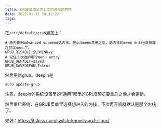 ```yaml
---
title: GRUB菜单记住上次的选择的内核
date: 2022-01-11 18:17:27
tags:
---
```


在```/etc/default/grub```里加上：

```shell
# 原先要到advanced submenu选内核，把submenu禁用之后，选内核的menu entry就暴露在顶层menu了。
GRUB_DISABLE_SUBMENU=y
# 记住上次选的哪个menu entry
GRUB_DEFAULT=saved
GRUB_SAVEDEFAULT=true
```

然后更新grub。deepin是

```shell
sudo update-grub
```

注意，deepin的系统设置里的“通用”那里的GRUB预览要重启之后才会更新。

然后重启系统，在GRUB菜单里选择想进入的内核，下次再开机就默认是那个内核了。

来源：<https://itsfoss.com/switch-kernels-arch-linux/>
